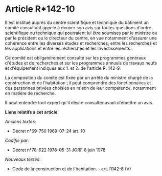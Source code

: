 # Article R*142-10

Il est institué auprès du centre scientifique et technique du bâtiment un comité consultatif appelé à donner son avis sur
toutes questions d'ordre scientifique ou technique qui pourraient lui être soumises par le ministre ou par le président ou le
directeur du centre, en vue notamment d'assurer une cohérence entre les diverses études et recherches, entre les recherches
et les applications et entre les recherches et les investissements.

Ce comité est obligatoirement consulté sur les programmes généraux d'études et de recherches et sur les programmes annuels de
travaux neufs et d'équipement indiqués aux 1. et 2. de l'article R. 142-9.

La composition du comité est fixée par un arrêté du ministre chargé de la construction et de l'habitation ; il peut
comprendre des fonctionnaires et des personnes privées choisies en raison de leur compétence, notamment en matière de
recherche.

Il peut entendre tout expert qu'il désire consulter avant d'émettre un avis.

**Liens relatifs à cet article**

_Anciens textes_:

  - Décret n°69-750 1969-07-24 art. 10

_Codifié par_:

  - Décret n°78-622 1978-05-31 JORF 8 juin 1978

_Nouveaux textes_:

  - Code de la construction et de l'habitation. - art. R142-8 (V)
